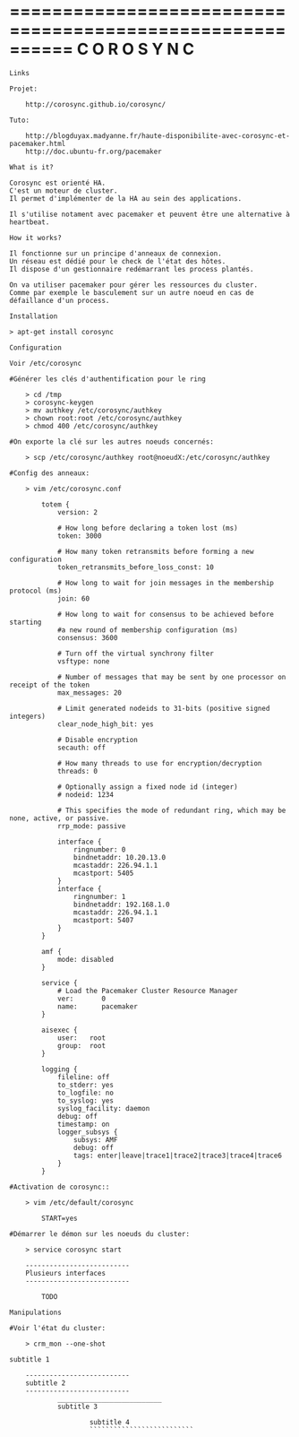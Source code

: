 ==========================================================
                       C O R O S Y N C
==========================================================

~~~~~~~~~~~~~~~~~~~~~~~~~~
Links
~~~~~~~~~~~~~~~~~~~~~~~~~~

    Projet:

        http://corosync.github.io/corosync/

    Tuto:

        http://blogduyax.madyanne.fr/haute-disponibilite-avec-corosync-et-pacemaker.html
        http://doc.ubuntu-fr.org/pacemaker

~~~~~~~~~~~~~~~~~~~~~~~~~~
What is it?
~~~~~~~~~~~~~~~~~~~~~~~~~~

    Corosync est orienté HA.
    C'est un moteur de cluster. 
    Il permet d'implémenter de la HA au sein des applications.

    Il s'utilise notament avec pacemaker et peuvent être une alternative à heartbeat.

~~~~~~~~~~~~~~~~~~~~~~~~~~
How it works?
~~~~~~~~~~~~~~~~~~~~~~~~~~

    Il fonctionne sur un principe d'anneaux de connexion.
    Un réseau est dédié pour le check de l'état des hôtes.
    Il dispose d'un gestionnaire redémarrant les process plantés.

    On va utiliser pacemaker pour gérer les ressources du cluster.
    Comme par exemple le basculement sur un autre noeud en cas de défaillance d'un process.

~~~~~~~~~~~~~~~~~~~~~~~~~~
Installation
~~~~~~~~~~~~~~~~~~~~~~~~~~

    > apt-get install corosync

~~~~~~~~~~~~~~~~~~~~~~~~~~
Configuration
~~~~~~~~~~~~~~~~~~~~~~~~~~

    Voir /etc/corosync

    #Générer les clés d'authentification pour le ring 
    
        > cd /tmp
        > corosync-keygen
        > mv authkey /etc/corosync/authkey
        > chown root:root /etc/corosync/authkey
        > chmod 400 /etc/corosync/authkey

    #On exporte la clé sur les autres noeuds concernés:

        > scp /etc/corosync/authkey root@noeudX:/etc/corosync/authkey

    #Config des anneaux:

        > vim /etc/corosync.conf

            totem {
                version: 2

                # How long before declaring a token lost (ms)
                token: 3000

                # How many token retransmits before forming a new configuration
                token_retransmits_before_loss_const: 10

                # How long to wait for join messages in the membership protocol (ms)
                join: 60

                # How long to wait for consensus to be achieved before starting 
                #a new round of membership configuration (ms)
                consensus: 3600

                # Turn off the virtual synchrony filter
                vsftype: none

                # Number of messages that may be sent by one processor on receipt of the token
                max_messages: 20

                # Limit generated nodeids to 31-bits (positive signed integers)
                clear_node_high_bit: yes

                # Disable encryption
                secauth: off

                # How many threads to use for encryption/decryption
                threads: 0

                # Optionally assign a fixed node id (integer)
                # nodeid: 1234

                # This specifies the mode of redundant ring, which may be none, active, or passive.
                rrp_mode: passive

                interface {
                    ringnumber: 0
                    bindnetaddr: 10.20.13.0
                    mcastaddr: 226.94.1.1
                    mcastport: 5405
                }
                interface {
                    ringnumber: 1
                    bindnetaddr: 192.168.1.0
                    mcastaddr: 226.94.1.1
                    mcastport: 5407
                }
            }

            amf {
                mode: disabled
            }

            service {
                # Load the Pacemaker Cluster Resource Manager
                ver:       0
                name:      pacemaker
            }

            aisexec {
                user:   root
                group:  root
            }

            logging {
                fileline: off
                to_stderr: yes
                to_logfile: no
                to_syslog: yes
                syslog_facility: daemon
                debug: off
                timestamp: on
                logger_subsys {
                    subsys: AMF
                    debug: off
                    tags: enter|leave|trace1|trace2|trace3|trace4|trace6
                }
            }

    #Activation de corosync::

        > vim /etc/default/corosync

            START=yes

    #Démarrer le démon sur les noeuds du cluster:

        > service corosync start

        --------------------------
        Plusieurs interfaces
        --------------------------

            TODO

~~~~~~~~~~~~~~~~~~~~~~~~~~
Manipulations
~~~~~~~~~~~~~~~~~~~~~~~~~~

    #Voir l'état du cluster:

        > crm_mon --one-shot

~~~~~~~~~~~~~~~~~~~~~~~~~~
subtitle 1
~~~~~~~~~~~~~~~~~~~~~~~~~~

        --------------------------
        subtitle 2
        --------------------------
                __________________________
                subtitle 3

                        subtitle 4
                        ``````````````````````````
